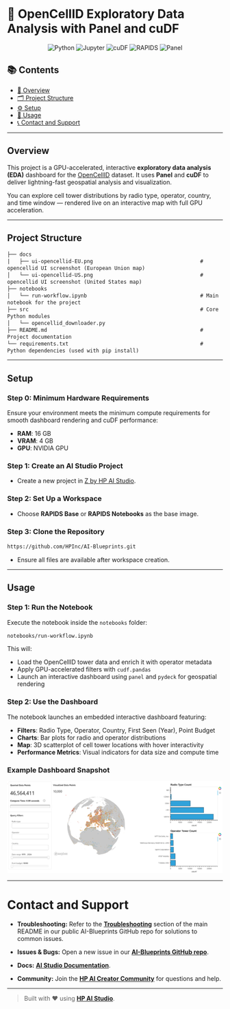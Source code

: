 # 📡 OpenCellID Exploratory Data Analysis with Panel and cuDF

<div align="center">

![Python](https://img.shields.io/badge/Python-3.10+-blue.svg?logo=python)
![Jupyter](https://img.shields.io/badge/Jupyter-supported-orange.svg?logo=jupyter)
![cuDF](https://img.shields.io/badge/cuDF-GPU%20accelerated-76B900.svg?logo=nvidia)
![RAPIDS](https://img.shields.io/badge/RAPIDS-ecosystem-orange.svg?logo=nvidia)
![Panel](https://img.shields.io/badge/Panel-dashboard-brightgreen.svg)

</div>

## 📚 Contents

* [🧠 Overview](#overview)
* [🗂 Project Structure](#project-structure)
* [⚙️ Setup](#setup)
* [🚀 Usage](#usage)
* [📞 Contact and Support](#contact-and-support)

---

## Overview

This project is a GPU-accelerated, interactive **exploratory data analysis (EDA)** dashboard for the [OpenCellID](https://www.opencellid.org/) dataset. It uses **Panel** and **cuDF** to deliver lightning-fast geospatial analysis and visualization.

You can explore cell tower distributions by radio type, operator, country, and time window — rendered live on an interactive map with full GPU acceleration.

---

## Project Structure

```
├── docs
|   ├── ui-opencellid-EU.png                                   # opencellid UI screenshot (European Union map)
│   └── ui-opencellid-US.png                                   # opencellid UI screenshot (United States map)
├── notebooks
│   └── run-workflow.ipynb                                     # Main notebook for the project
├── src                                                        # Core Python modules
│   └── opencellid_downloader.py               
├── README.md                                                  # Project documentation
└── requirements.txt                                           # Python dependencies (used with pip install)
```

---

## Setup

### Step 0: Minimum Hardware Requirements

Ensure your environment meets the minimum compute requirements for smooth dashboard rendering and cuDF performance:

- **RAM**: 16 GB  
- **VRAM**: 4 GB  
- **GPU**: NVIDIA GPU

### Step 1: Create an AI Studio Project

- Create a new project in [Z by HP AI Studio](https://zdocs.datascience.hp.com/docs/aistudio/overview).

### Step 2: Set Up a Workspace

- Choose **RAPIDS Base** or **RAPIDS Notebooks** as the base image.

### Step 3: Clone the Repository

```bash
https://github.com/HPInc/AI-Blueprints.git
```

- Ensure all files are available after workspace creation.

---

## Usage

### Step 1: Run the Notebook

Execute the notebook inside the `notebooks` folder:

```bash
notebooks/run-workflow.ipynb
```

This will:

- Load the OpenCellID tower data and enrich it with operator metadata  
- Apply GPU-accelerated filters with `cudf.pandas`  
- Launch an interactive dashboard using `panel` and `pydeck` for geospatial rendering  

### Step 2: Use the Dashboard

The notebook launches an embedded interactive dashboard featuring:

- **Filters**: Radio Type, Operator, Country, First Seen (Year), Point Budget  
- **Charts**: Bar plots for radio and operator distributions  
- **Map**: 3D scatterplot of cell tower locations with hover interactivity  
- **Performance Metrics**: Visual indicators for data size and compute time  

### Example Dashboard Snapshot

![Opencellid Dashboard UI](docs/ui-opencellid-EU.png) 

---

# Contact and Support

- **Troubleshooting:** Refer to the [**Troubleshooting**](https://github.com/HPInc/AI-Blueprints/tree/main?tab=readme-ov-file#troubleshooting) section of the main README in our public AI-Blueprints GitHub repo for solutions to common issues.

- **Issues & Bugs:** Open a new issue in our [**AI-Blueprints GitHub repo**](https://github.com/HPInc/AI-Blueprints).

- **Docs:** [**AI Studio Documentation**](https://zdocs.datascience.hp.com/docs/aistudio/overview).

- **Community:** Join the [**HP AI Creator Community**](https://community.datascience.hp.com/) for questions and help.

---

> Built with ❤️ using [**HP AI Studio**](https://hp.com/ai-studio).
